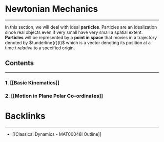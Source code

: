 # Newtonian Mechanics
---
In this section, we will deal with ideal **particles**. Particles are an idealization since real objects even if  very small have very small a spatial extent. **Particles** will be represented by a **point in space** that movies in a trajectory denoted by $\underline{r}(t)$ which is a vector denoting its position at a time t *relative* to a specified origin. 
## Contents
---

### 1. [[Basic Kinematics]]
### 2. [[Motion in Plane Polar Co-ordinates]]



# Backlinks
---
- [[Classical Dynamics - MAT00048I Outline]]